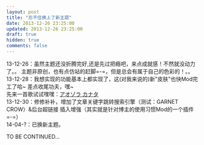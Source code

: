 ```yaml
---
layout: post
title: "忍不住换上了新主题"
date: 2013-12-26 23:25:00
updated: 2013-12-26 23:25:00
draft: true
hidden: true
comments: false
---
```


13-12-26：虽然主题还没折腾完好,还是先过把瘾吧，来点成就感！不然就没动力了。。
主题非原创，也有点仿站的赶脚=-=，但是总会有属于自己的色彩的！。。  
13-12-28：我想实现的功能基本上都实现了，这(对我来说的)新"皮肤"也快Mod完工了哈~
差点收尾功夫，嘿~  
先来一首歌试试嘿嘿：[アオゾラ カナタ](http://www.xiami.com/song/1769867955)  
13-12-30：修修补补，增加了文章关键字跳转搜索引擎（测试：GARNET CROW）&后台超链接
插入增强（其实就是针对博主的使用习惯Mod的一个插件=-=）  
14-04-?：已换新主题。

<!--more-->

TO BE CONTINUED...
